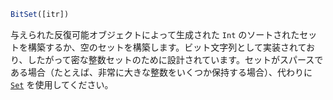 ```julia
BitSet([itr])
```

与えられた反復可能オブジェクトによって生成された `Int` のソートされたセットを構築するか、空のセットを構築します。ビット文字列として実装されており、したがって密な整数セットのために設計されています。セットがスパースである場合（たとえば、非常に大きな整数をいくつか保持する場合）、代わりに [`Set`](@ref) を使用してください。
